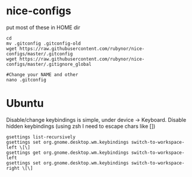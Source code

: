 nice-configs
============

put most of these in HOME dir

    cd
    mv .gitconfig .gitconfig-old
    wget https://raw.githubusercontent.com/rubynor/nice-configs/master/.gitconfig
    wget https://raw.githubusercontent.com/rubynor/nice-configs/master/.gitignore_global
    
    #Change your NAME and other
    nano .gitconfig 

# Ubuntu

Disable/change keybindings is simple, under device -> Keyboard. 
Disable hidden keybindings (using zsh I need to escape chars like [])

    gsettings list-recursively
    gsettings set org.gnome.desktop.wm.keybindings switch-to-workspace-left \[\]
    gsettings get org.gnome.desktop.wm.keybindings switch-to-workspace-left     
    gsettings set org.gnome.desktop.wm.keybindings switch-to-workspace-right \[\]

